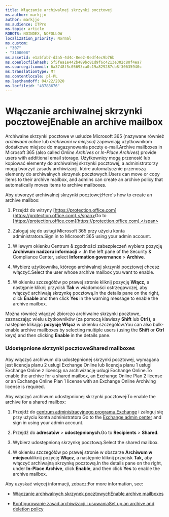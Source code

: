 ```yaml
---
title: Włączanie archiwalnej skrzynki pocztowej
ms.author: markjjo
author: markjjo
ms.audience: ITPro
ms.topic: article
ROBOTS: NOINDEX, NOFOLLOW
localization_priority: Normal
ms.custom:
- "307"
- "3100008"
ms.assetid: e1a5fab7-d3a5-4d4c-8ee2-0edf4ec9b76b
ms.openlocfilehash: 5f5fea1e442b489bc81d9f6c4213e302c80f4ea7
ms.sourcegitcommit: 6a3748f5c05693ca0c19a829287cb8f30635940c
ms.translationtype: MT
ms.contentlocale: pl-PL
ms.lasthandoff: 04/22/2020
ms.locfileid: "43788676"
---
```

# <a name="enable-an-archive-mailbox"></a><span data-ttu-id="36585-102">Włączanie archiwalnej skrzynki pocztowej</span><span class="sxs-lookup"><span data-stu-id="36585-102">Enable an archive mailbox</span></span>

<span data-ttu-id="36585-103">Archiwalne skrzynki pocztowe w usłudze Microsoft 365 (nazywane również *archiwami online* lub *archiwami w miejscu)* zapewniają użytkownikom dodatkowe miejsce do magazynowania poczty e-mail.</span><span class="sxs-lookup"><span data-stu-id="36585-103">Archive mailboxes in Microsoft 365 (also called *Online Archives* or *In-Place Archives*) provide users with additional email storage.</span></span> <span data-ttu-id="36585-104">Użytkownicy mogą przenosić lub kopiować elementy do archiwalnej skrzynki pocztowej, a administratorzy mogą tworzyć zasady archiwizacji, które automatycznie przenoszą elementy do archiwalnych skrzynek pocztowych.</span><span class="sxs-lookup"><span data-stu-id="36585-104">Users can move or copy items to their archive mailbox, and admins can create an archive policy that automatically moves items to archive mailboxes.</span></span>
  
<span data-ttu-id="36585-105">Aby utworzyć archiwalnej skrzynki pocztowej:</span><span class="sxs-lookup"><span data-stu-id="36585-105">Here's how to create an archive mailbox:</span></span>
  
1. <span data-ttu-id="36585-106">Przejdź do witryny [https://protection.office.com](https://protection.office.com).</span><span class="sxs-lookup"><span data-stu-id="36585-106">Go to [https://protection.office.com](https://protection.office.com).</span></span>

2. <span data-ttu-id="36585-107">Zaloguj się do usługi Microsoft 365 przy użyciu konta administratora.</span><span class="sxs-lookup"><span data-stu-id="36585-107">Sign in to Microsoft 365 using your admin account.</span></span>

3. <span data-ttu-id="36585-108">W lewym okienku Centrum &amp; zgodności zabezpieczeń wybierz pozycję **Archiwum** **nadzoru informacji** \> .</span><span class="sxs-lookup"><span data-stu-id="36585-108">In the left pane of the Security &amp; Compliance Center, select **Information governance** \> **Archive**.</span></span>

4. <span data-ttu-id="36585-109">Wybierz użytkownika, którego archiwalnej skrzynki pocztowej chcesz włączyć.</span><span class="sxs-lookup"><span data-stu-id="36585-109">Select the user whose archive mailbox you want to enable.</span></span>

5. <span data-ttu-id="36585-110">W okienku szczegółów po prawej stronie kliknij pozycję **Włącz,** a następnie kliknij przycisk **Tak** w wiadomości ostrzegawczej, aby włączyć archiwają skrzynkę pocztową.</span><span class="sxs-lookup"><span data-stu-id="36585-110">In the details pane on the right, click **Enable** and then click **Yes** in the warning message to enable the archive mailbox.</span></span>

<span data-ttu-id="36585-111">Można również włączyć zbiorczo archiwalne skrzynki pocztowe, zaznaczając wielu użytkowników (za pomocą klawiszy **Shift** lub **Ctrl),** a następnie klikając **pozycję Włącz** w okienku szczegółów.</span><span class="sxs-lookup"><span data-stu-id="36585-111">You can also bulk-enable archive mailboxes by selecting multiple users (using the **Shift** or **Ctrl** keys) and then clicking **Enable** in the details pane.</span></span>
  
### <a name="shared-mailboxes"></a><span data-ttu-id="36585-112">Udostępnione skrzynki pocztowe</span><span class="sxs-lookup"><span data-stu-id="36585-112">Shared mailboxes</span></span>

<span data-ttu-id="36585-113">Aby włączyć archiwum dla udostępnionej skrzynki pocztowej, wymagana jest licencja planu 2 usługi Exchange Online lub licencja planu 1 usługi Exchange Online z licencją na archiwizację usługi Exchange Online.</span><span class="sxs-lookup"><span data-stu-id="36585-113">To enable the archive for a shared mailbox, an Exchange Online Plan 2 license or an Exchange Online Plan 1 license with an Exchange Online Archiving license is required.</span></span>  

<span data-ttu-id="36585-114">Aby włączyć archiwum udostępnionej skrzynki pocztowej:</span><span class="sxs-lookup"><span data-stu-id="36585-114">To enable the archive for a shared mailbox:</span></span>

1. <span data-ttu-id="36585-115">Przejdź do [centrum administracyjnego programu Exchange](https://outlook.office365.com/ecp) i zaloguj się przy użyciu konta administratora.</span><span class="sxs-lookup"><span data-stu-id="36585-115">Go to the [Exchange admin center](https://outlook.office365.com/ecp) and sign in using your admin account.</span></span>

2. <span data-ttu-id="36585-116">Przejdź do **adresatów** > **udostępnionych**.</span><span class="sxs-lookup"><span data-stu-id="36585-116">Go to **Recipients** > **Shared**.</span></span>

3. <span data-ttu-id="36585-117">Wybierz udostępnioną skrzynkę pocztową.</span><span class="sxs-lookup"><span data-stu-id="36585-117">Select the shared mailbox.</span></span>

4. <span data-ttu-id="36585-118">W okienku szczegółów po prawej stronie w obszarze **Archiwum w miejscu**kliknij pozycję **Włącz**, a następnie kliknij przycisk **Tak,** aby włączyć archiwajną skrzynkę pocztową.</span><span class="sxs-lookup"><span data-stu-id="36585-118">In the details pane on the right, under **In-Place Archive**, click **Enable**, and then click **Yes** to enable the archive mailbox.</span></span>

<span data-ttu-id="36585-119">Aby uzyskać więcej informacji, zobacz:</span><span class="sxs-lookup"><span data-stu-id="36585-119">For more information, see:</span></span>
  
- [<span data-ttu-id="36585-120">Włączanie archiwalnych skrzynek pocztowych</span><span class="sxs-lookup"><span data-stu-id="36585-120">Enable archive mailboxes</span></span>](https://docs.microsoft.com/office365/securitycompliance/enable-archive-mailboxes)

- [<span data-ttu-id="36585-121">Konfigurowanie zasad archiwizacji i usuwania</span><span class="sxs-lookup"><span data-stu-id="36585-121">Set up an archive and deletion policy</span></span>](https://docs.microsoft.com//office365/securitycompliance/set-up-an-archive-and-deletion-policy-for-mailboxes)
